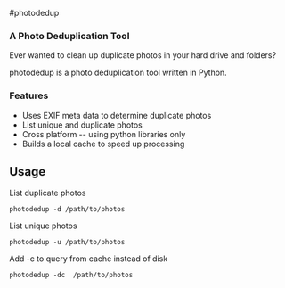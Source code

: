 #photodedup 

### A Photo Deduplication Tool

Ever wanted to clean up duplicate photos in your hard drive and folders? 

photodedup is a photo deduplication tool written in Python. 

### Features
* Uses EXIF meta data to determine duplicate photos
* List unique and duplicate photos
* Cross platform -- using python libraries only
* Builds a local cache to speed up processing

## Usage
List duplicate photos

`photodedup -d /path/to/photos`

List unique photos

`photodedup -u /path/to/photos`

Add -c to query from cache instead of disk

`photodedup -dc  /path/to/photos`
  


